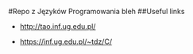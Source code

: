 #Repo z Języków Programowania
bleh
##Useful links
- http://tao.inf.ug.edu.pl/

- https://inf.ug.edu.pl/~tdz/C/
